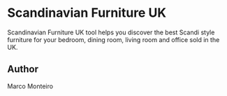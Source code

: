 # Scandinavian Furniture UK

Scandinavian Furniture UK tool helps you discover the best Scandi style furniture for your bedroom, dining room, living room and office sold in the UK.


## Author

Marco Monteiro
